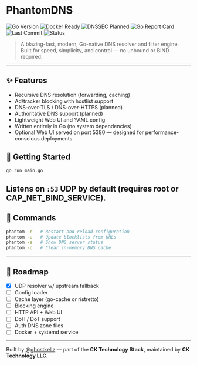 # PhantomDNS

![Go Version](https://img.shields.io/badge/go-1.22+-blue)
![Docker Ready](https://img.shields.io/badge/docker-image--planned-blue)
![DNSSEC Planned](https://img.shields.io/badge/DNSSEC-support--planned-lightgrey)
[![Go Report Card](https://goreportcard.com/badge/github.com/ghostkellz/PhantomDNS)](https://goreportcard.com/report/github.com/ghostkellz/PhantomDNS)
![Last Commit](https://img.shields.io/github/last-commit/ghostkellz/PhantomDNS)
![Status](https://img.shields.io/badge/status-early--dev-yellow)

> A blazing-fast, modern, Go-native DNS resolver and filter engine. Built for speed, simplicity, and control — no unbound or BIND required.
--- 
## ✨ Features

- Recursive DNS resolution (forwarding, caching)
- Ad/tracker blocking with hostlist support
- DNS-over-TLS / DNS-over-HTTPS (planned)
- Authoritative DNS support (planned)
- Lightweight Web UI and YAML config
- Written entirely in Go (no system dependencies)
- Optional Web UI served on port 5380 — designed for performance-conscious deployments.

## 🔧 Getting Started

```bash
go run main.go
```

Listens on `:53` UDP by default (requires root or CAP_NET_BIND_SERVICE).
---
## 🧪 Commands 

```bash
phantom -r   # Restart and reload configuration
phantom -u   # Update blocklists from URLs
phantom -s   # Show DNS server status
phantom -c   # Clear in-memory DNS cache
```

---
## 🧩 Roadmap

- [x] UDP resolver w/ upstream fallback
- [ ] Config loader
- [ ] Cache layer (go-cache or ristretto)
- [ ] Blocking engine
- [ ] HTTP API + Web UI
- [ ] DoH / DoT support
- [ ] Auth DNS zone files
- [ ] Docker + systemd service

---

Built by [@ghostkellz](https://github.com/ghostkellz) — part of the **CK Technology Stack**, maintained by **CK Technology LLC**.

